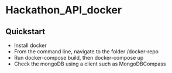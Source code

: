 # Hackathon_API_docker

## Quickstart
* Install docker
* From the command line, navigate to the folder /docker-repo
* Run docker-compose build, then docker-compose up
* Check the mongoDB using a client such as MongoDBCompass
